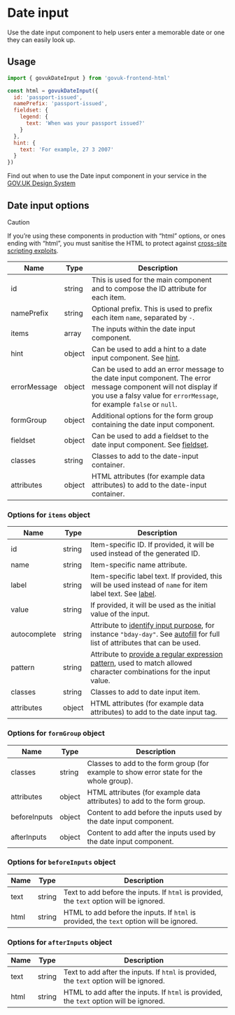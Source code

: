 # Date input

Use the date input component to help users enter a memorable date or one they can easily look up.

## Usage

```javascript
import { govukDateInput } from 'govuk-frontend-html'

const html = govukDateInput({
  id: 'passport-issued',
  namePrefix: 'passport-issued',
  fieldset: {
    legend: {
      text: 'When was your passport issued?'
    }
  },
  hint: {
    text: 'For example, 27 3 2007'
  }
})
```

Find out when to use the Date input component in your service in the [GOV.UK Design System](https://design-system.service.gov.uk/components/date-input/)

## Date input options

> [!CAUTION]
> If you’re using these components in production with “html” options, or ones ending with “html”, you must sanitise the HTML to protect against [cross-site scripting exploits](https://developer.mozilla.org/en-US/docs/Glossary/Cross-site_scripting).

| Name | Type | Description |
| ---- | ---- | ----------- |
| id | string | This is used for the main component and to compose the ID attribute for each item. |
| namePrefix | string | Optional prefix. This is used to prefix each item `name`, separated by `-`. |
| items | array | The inputs within the date input component. |
| hint | object | Can be used to add a hint to a date input component. See [hint](../hint/README.md#hint-options). |
| errorMessage | object | Can be used to add an error message to the date input component. The error message component will not display if you use a falsy value for `errorMessage`, for example `false` or `null`. |
| formGroup | object | Additional options for the form group containing the date input component. |
| fieldset | object | Can be used to add a fieldset to the date input component. See [fieldset](../fieldset/README.md#fieldset-options). |
| classes | string | Classes to add to the date-input container. |
| attributes | object | HTML attributes (for example data attributes) to add to the date-input container. |


### Options for `items` object

| Name | Type | Description |
| ---- | ---- | ----------- |
| id | string | Item-specific ID. If provided, it will be used instead of the generated ID. |
| name | string | Item-specific name attribute. |
| label | string | Item-specific label text. If provided, this will be used instead of `name` for item label text. See [label](../label/README.md#label-options). |
| value | string | If provided, it will be used as the initial value of the input. |
| autocomplete | string | Attribute to [identify input purpose](https://www.w3.org/WAI/WCAG21/Understanding/identify-input-purpose.html), for instance `"bday-day"`. See [autofill](https://html.spec.whatwg.org/multipage/form-control-infrastructure.html#autofill) for full list of attributes that can be used. |
| pattern | string | Attribute to [provide a regular expression pattern](https://html.spec.whatwg.org/multipage/sec-forms.html#the-pattern-attribute), used to match allowed character combinations for the input value. |
| classes | string | Classes to add to date input item. |
| attributes | object | HTML attributes (for example data attributes) to add to the date input tag. |


### Options for `formGroup` object

| Name | Type | Description |
| ---- | ---- | ----------- |
| classes | string | Classes to add to the form group (for example to show error state for the whole group). |
| attributes | object | HTML attributes (for example data attributes) to add to the form group. |
| beforeInputs | object | Content to add before the inputs used by the date input component. |
| afterInputs | object | Content to add after the inputs used by the date input component. |


### Options for `beforeInputs` object

| Name | Type | Description |
| ---- | ---- | ----------- |
| text | string | Text to add before the inputs. If `html` is provided, the `text` option will be ignored. |
| html | string | HTML to add before the inputs. If `html` is provided, the `text` option will be ignored. |


### Options for `afterInputs` object

| Name | Type | Description |
| ---- | ---- | ----------- |
| text | string | Text to add after the inputs. If `html` is provided, the `text` option will be ignored. |
| html | string | HTML to add after the inputs. If `html` is provided, the `text` option will be ignored. |
